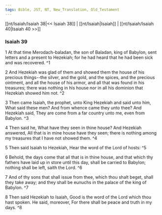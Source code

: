 ```yaml
---
tags: Bible, JST, NT, New_Translation, Old_Testament
---
```


[[nt/Isaiah/Isaiah 38|<< Isaiah 38]] | [[nt/Isaiah|Isaiah]] | [[nt/Isaiah/Isaiah 40|Isaiah 40 >>]]

### Isaiah 39

1 At that time Merodach-baladan, the son of Baladan, king of Babylon, sent letters and a present to Hezekiah; for he had heard that he had been sick and was recovered.  ^1

2 And Hezekiah was glad of them and showed them the house of his precious things\--the silver, and the gold, and the spices, and the precious ointment, and all the house of his armor, and all that was found in his treasures; there was nothing in his house nor in all his dominion that Hezekiah showed him not.  ^2

3 Then came Isaiah, the prophet, unto King Hezekiah and said unto him, What said these men? And from whence came they unto thee? And Hezekiah said, They are come from a far country unto me, even from Babylon.  ^3

4 Then said he, What have they seen in thine house? And Hezekiah answered, All that is in mine house have they seen; there is nothing among my treasures that I have not showed them.  ^4

5 Then said Isaiah to Hezekiah, Hear the word of the Lord of hosts:  ^5

6 Behold, the days come that all that is in thine house, and that which thy fathers have laid up in store until this day, shall be carried to Babylon; nothing shall be left, saith the Lord.  ^6

7 And of thy sons that shall issue from thee, which thou shalt beget, shall they take away; and they shall be eunuchs in the palace of the king of Babylon.  ^7

8 Then said Hezekiah to Isaiah, Good is the word of the Lord which thou hast spoken. He said, moreover, For there shall be peace and truth in my days.  ^8

 
